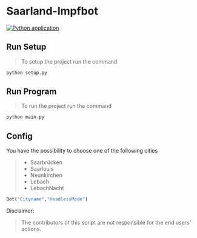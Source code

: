 # Saarland-Impfbot

[![Python application](https://github.com/Isaccseven/Vaccination-Bot-Saarland/actions/workflows/python-app.yml/badge.svg?branch=master)](https://github.com/Isaccseven/Vaccination-Bot-Saarland/actions/workflows/python-app.yml)

## Run Setup
> To setup the project run the command 
``` python
python setup.py
```

## Run Program
> To run the project run the command 
``` python
python main.py
```
## Config
You have the possibility to choose one of the following cities
 > - Saarbrücken
 > - Saarlouis
 > - Neunkirchen
 > - Lebach
 > - LebachNacht
 
```python
Bot("Cityname","HeadlessMode")
```

Disclaimer:
> The contributors of this script are not responsible for the end users' actions.
